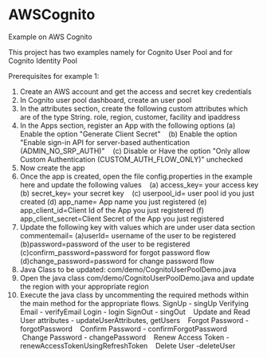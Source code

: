 # AWSCognito
Example on AWS Cognito

This project has two examples namely for Cognito User Pool and for Cognito Identity Pool

Prerequisites for example 1: <br/>
1. Create an AWS account and get the access and secret key credentials
2. In Cognito user pool dashboard, create an user pool
3. In the attributes section, create the following custom attributes which are of the type String.
   role, region, customer, facility and ipaddress
4. In the Apps section, register an App with the following options
    (a) Enable the option "Generate Client Secret"
    (b) Enable the option "Enable sign-in API for server-based authentication (ADMIN_NO_SRP_AUTH)"
    (c) Disable or Have the option "Only allow Custom Authentication (CUSTOM_AUTH_FLOW_ONLY)" unchecked
5. Now create the app
6. Once the app is created, open the file config.properties in the example here and update the following values
    (a) access_key= your access key
    (b) secret_key= your secret key
    (c) userpool_id= user pool id you just created
    (d) app_name= App name you just registered
    (e) app_client_id=Client Id of the App you just registered 
    (f) app_client_secret=Client Secret of the App you just registered
7. Update the following key with values which are under user data section commentemail=
    (a)userId= username of the user to be registered
    (b)password=password of the user to be registered
    (c)confirm_password=password for forgot password flow
    (d)change_password=password for change password flow
  
8. Java Class to be updated: com/demo/CognitoUserPoolDemo.java
9. Open the java class com/demo/CognitoUserPoolDemo.java and update the region with your appropriate region
10. Execute the java class by uncommenting the required methods within the main method for the appropriate flows.
    SignUp - singUp
    Verifying Email - verifyEmail
    Login - login
    SignOut - singOut
    Update and Read User attributes - updateUserAttributes, getUsers
    Forgot Password - forgotPassword
    Confirm Password - confirmForgotPassword
    Change Password - changePassword
    Renew Access Token - renewAccessTokenUsingRefreshToken
    Delete User -deleteUser

